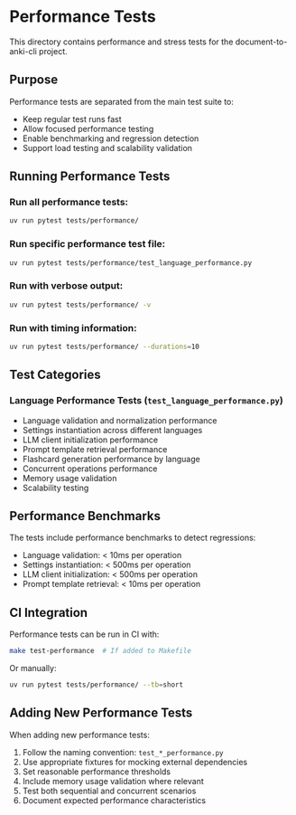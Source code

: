 # Performance Tests

This directory contains performance and stress tests for the document-to-anki-cli project.

## Purpose

Performance tests are separated from the main test suite to:
- Keep regular test runs fast
- Allow focused performance testing
- Enable benchmarking and regression detection
- Support load testing and scalability validation

## Running Performance Tests

### Run all performance tests:
```bash
uv run pytest tests/performance/
```

### Run specific performance test file:
```bash
uv run pytest tests/performance/test_language_performance.py
```

### Run with verbose output:
```bash
uv run pytest tests/performance/ -v
```

### Run with timing information:
```bash
uv run pytest tests/performance/ --durations=10
```

## Test Categories

### Language Performance Tests (`test_language_performance.py`)
- Language validation and normalization performance
- Settings instantiation across different languages
- LLM client initialization performance
- Prompt template retrieval performance
- Flashcard generation performance by language
- Concurrent operations performance
- Memory usage validation
- Scalability testing

## Performance Benchmarks

The tests include performance benchmarks to detect regressions:
- Language validation: < 10ms per operation
- Settings instantiation: < 500ms per operation
- LLM client initialization: < 500ms per operation
- Prompt template retrieval: < 10ms per operation

## CI Integration

Performance tests can be run in CI with:
```bash
make test-performance  # If added to Makefile
```

Or manually:
```bash
uv run pytest tests/performance/ --tb=short
```

## Adding New Performance Tests

When adding new performance tests:
1. Follow the naming convention: `test_*_performance.py`
2. Use appropriate fixtures for mocking external dependencies
3. Set reasonable performance thresholds
4. Include memory usage validation where relevant
5. Test both sequential and concurrent scenarios
6. Document expected performance characteristics